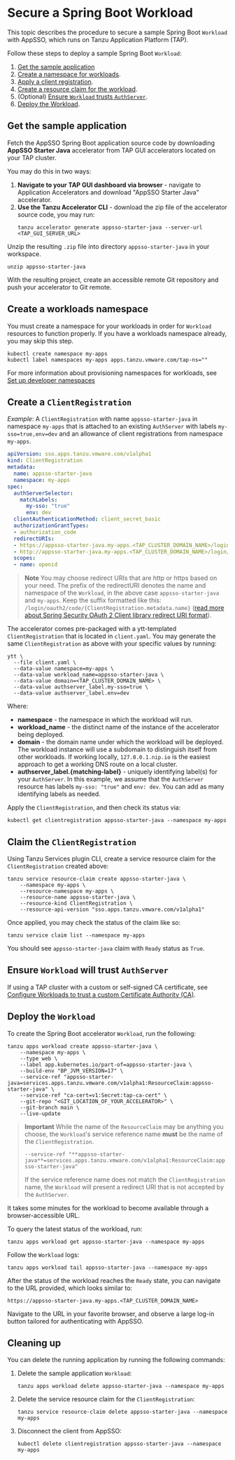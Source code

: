 # Secure a Spring Boot Workload

This topic describes the procedure to secure a sample Spring Boot `Workload` with AppSSO, which runs on Tanzu Application Platform (TAP). 

Follow these steps to deploy a sample Spring Boot `Workload`:

1. [Get the sample application](#sample-app)
1. [Create a namespace for workloads](#create-namespace).
1. [Apply a client registration](#clientregistration).
1. [Create a resource claim for the workload](#resource-claim).
1. (Optional) [Ensure `Workload` trusts `AuthServer`](#trust-authserver).
1. [Deploy the Workload](#deploy-workload).

## <a id='sample-app'></a> Get the sample application

Fetch the AppSSO Spring Boot application source code by downloading **AppSSO Starter Java** accelerator from 
TAP GUI accelerators located on your TAP cluster.

You may do this in two ways:

1. **Navigate to your TAP GUI dashboard via browser** - navigate to Application Accelerators and download "AppSSO Starter Java" accelerator.
2. **Use the Tanzu Accelerator CLI** - download the zip file of the accelerator source code, you may run:
   ```shell
   tanzu accelerator generate appsso-starter-java --server-url <TAP_GUI_SERVER_URL>
   ```
   
Unzip the resulting `.zip` file into directory `appsso-starter-java` in your workspace.

```shell
unzip appsso-starter-java
```

With the resulting project, create an accessible remote Git repository and push your accelerator to Git remote.

## <a id='create-namespace'></a> Create a workloads namespace

You must create a namespace for your workloads in order for `Workload` resources to function properly. If you have a
workloads namespace already, you may skip this step.

```shell
kubectl create namespace my-apps
kubectl label namespaces my-apps apps.tanzu.vmware.com/tap-ns=""
```

For more information about provisioning namespaces for workloads, see [Set up developer namespaces](../../set-up-namespaces.hbs.md)

## <a id='clientregistration'></a> Create a `ClientRegistration`

_Example_: A `ClientRegistration` with name `appsso-starter-java` in namespace `my-apps` that is attached to an existing `AuthServer` with
labels `my-sso=true,env=dev` and an allowance of client registrations from namespace `my-apps`.

```yaml
apiVersion: sso.apps.tanzu.vmware.com/v1alpha1
kind: ClientRegistration
metadata:
  name: appsso-starter-java
  namespace: my-apps
spec:
  authServerSelector:
    matchLabels:
      my-sso: "true"
      env: dev
  clientAuthenticationMethod: client_secret_basic
  authorizationGrantTypes:
  - authorization_code
  redirectURIs:
  - https://appsso-starter-java.my-apps.<TAP_CLUSTER_DOMAIN_NAME>/login/oauth2/code/appsso-starter-java
  - http://appsso-starter-java.my-apps.<TAP_CLUSTER_DOMAIN_NAME>/login/oauth2/code/appsso-starter-java
  scopes:
  - name: openid
```

> **Note** You may choose redirect URIs that are http or https based on your need.
> The prefix of the redirectURI denotes the name and namespace of the `Workload`, in the above case
> `appsso-starter-java` and `my-apps`. Keep the suffix formatted like this: `/login/oauth2/code/{ClientRegistration.metadata.name}`
> ([read more about Spring Security OAuth 2 Client library redirect URI format](./workloads-and-appsso.hbs.md#redirect-uris)).

The accelerator comes pre-packaged with a ytt-templated `ClientRegistration` that is located in `client.yaml`. You
may generate the same `ClientRegistration` as above with your specific values by running:

```shell
ytt \
  --file client.yaml \
  --data-value namespace=my-apps \
  --data-value workload_name=appsso-starter-java \
  --data-value domain=<TAP_CLUSTER_DOMAIN_NAME> \
  --data-value authserver_label.my-sso=true \
  --data-value authserver_label.env=dev
```

Where:

- **namespace** - the namespace in which the workload will run.
- **workload_name** - the distinct name of the instance of the accelerator being deployed.
- **domain** - the domain name under which the workload will be deployed. The workload instance will use a subdomain to
  distinguish itself from other workloads. If working locally, `127.0.0.1.nip.io` is the easiest approach to get a
  working DNS route on a local cluster.
- **authserver_label.{matching-label}** - uniquely identifying label(s) for your `AuthServer`. In this example, we assume that
  the `AuthServer` resource has labels `my-sso: "true"` and `env: dev`. You can add as many identifying labels as needed.

Apply the `ClientRegistration`, and then check its status via:

```shell
kubectl get clientregistration appsso-starter-java --namespace my-apps
```

## <a id="resource-claim"></a> Claim the `ClientRegistration`

Using Tanzu Services plugin CLI, create a service resource claim for the `ClientRegistration` created above:

```shell
tanzu service resource-claim create appsso-starter-java \
    --namespace my-apps \
    --resource-namespace my-apps \
    --resource-name appsso-starter-java \
    --resource-kind ClientRegistration \
    --resource-api-version "sso.apps.tanzu.vmware.com/v1alpha1"
```

Once applied, you may check the status of the claim like so:

```shell
tanzu service claim list --namespace my-apps
```

You should see `appsso-starter-java` claim with `Ready` status as `True`.

## <a id="trust-authserver"></a> Ensure `Workload` will trust `AuthServer`

If using a TAP cluster with a custom or self-signed CA certificate, 
see [Configure Workloads to trust a custom Certificate Authority (CA)](../service-operators/workload-trust-custom-ca.hbs.md).

## <a id="deploy-workload"></a> Deploy the `Workload`

To create the Spring Boot accelerator `Workload`, run the following:

```shell
tanzu apps workload create appsso-starter-java \
    --namespace my-apps \
    --type web \
    --label app.kubernetes.io/part-of=appsso-starter-java \
    --build-env "BP_JVM_VERSION=17" \
    --service-ref "appsso-starter-java=services.apps.tanzu.vmware.com/v1alpha1:ResourceClaim:appsso-starter-java" \
    --service-ref "ca-cert=v1:Secret:tap-ca-cert" \
    --git-repo "<GIT_LOCATION_OF_YOUR_ACCELERATOR>" \
    --git-branch main \
    --live-update
```

> **Important** While the name of the `ResourceClaim` may be anything you choose, the `Workload`'s service reference name
> **must** be the name of the `ClientRegistration`.
> 
> `--service-ref "**appsso-starter-java**=services.apps.tanzu.vmware.com/v1alpha1:ResourceClaim:appsso-starter-java"`
>
> If the service reference name does not match the `ClientRegistration` name, the `Workload` will present a redirect URI
> that is not accepted by the `AuthServer`.

It takes some minutes for the workload to become available through a browser-accessible URL.

To query the latest status of the workload, run:

```shell
tanzu apps workload get appsso-starter-java --namespace my-apps
```

Follow the `Workload` logs:

```shell
tanzu apps workload tail appsso-starter-java --namespace my-apps
```

After the status of the workload reaches the `Ready` state, you can navigate to the URL provided, which looks similar to:

```text
https://appsso-starter-java.my-apps.<TAP_CLUSTER_DOMAIN_NAME>
```

Navigate to the URL in your favorite browser, and observe a large log-in button tailored for authenticating with AppSSO.

## Cleaning up

You can delete the running application by running the following commands:

1. Delete the sample application `Workload`:

    ```shell
    tanzu apps workload delete appsso-starter-java --namespace my-apps
    ```

1. Delete the service resource claim for the `ClientRegistration`:

    ```shell
    tanzu service resource-claim delete appsso-starter-java --namespace my-apps
    ```

1. Disconnect the client from AppSSO:

    ```shell
    kubectl delete clientregistration appsso-starter-java --namespace my-apps
    ```


